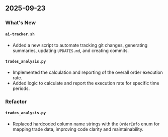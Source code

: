 ## 2025-09-23

### What's New

#### `ai-tracker.sh`

- Added a new script to automate tracking git changes, generating summaries, updating `UPDATES.md`, and creating commits.

#### `trades_analysis.py`

- Implemented the calculation and reporting of the overall order execution rate.
- Added logic to calculate and report the execution rate for specific time periods.

### Refactor

#### `trades_analysis.py`

- Replaced hardcoded column name strings with the `OrderInfo` enum for mapping trade data, improving code clarity and maintainability.
